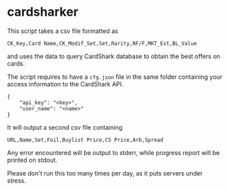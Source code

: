 # cardsharker

This script takes a csv file formatted as

```
CK_Key,Card Name,CK_Modif_Set,Set,Rarity,NF/F,MKT_Est,BL_Value
```

and uses the data to query CardShark database to obtain the best offers on cards.

The script requires to have a `cfg.json` file in the same folder containing your access information to the CardShark API.

```
{
    "api_key": "<key>",
    "user_name": "<name>"
}
```

It will output a second csv file containing

```
URL,Name,Set,Foil,Buylist Price,CS Price,Arb,Spread
```

Any error encountered will be output to stderr, while progress report will be printed on stdout.

Please don't run this too many times per day, as it puts servers under stress.
